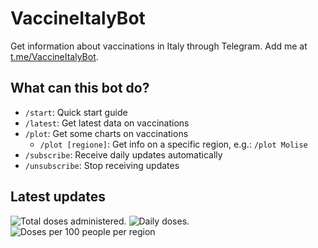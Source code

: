 # VaccineItalyBot

Get information about vaccinations in Italy through Telegram. Add me at [t.me/VaccineItalyBot](https://t.me/VaccineItalyBot).

## What can this bot do?

* `/start`: Quick start guide
* `/latest`: Get latest data on vaccinations
* `/plot`: Get some charts on vaccinations
    - `/plot [regione]`: Get info on a specific region, e.g.: `/plot Molise`
* `/subscribe`: Receive daily updates automatically
* `/unsubscribe`: Stop receiving updates 

## Latest updates

![Total doses administered.](https://mttmantovani.s3.eu-central-1.amazonaws.com/charts/latest-total.png?)
![Daily doses.](https://mttmantovani.s3.eu-central-1.amazonaws.com/charts/latest-daily.png?)
![Doses per 100 people per region](https://mttmantovani.s3.eu-central-1.amazonaws.com/charts/latest-map.png?)
